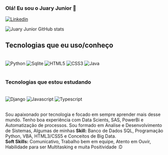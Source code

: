 ### Olá! Eu sou o Juary Junior 👋

[![Linkedin](https://img.shields.io/badge/LinkedIn-0077B5?style=for-the-badge&logo=linkedin&logoColor=white)](https://www.linkedin.com/in/juary-jose-de-o-junior-86b637104/)

![Juary Junior GitHub stats](https://github-readme-stats.vercel.app/api?username=juaryjunior&show_icons=true&theme=dracula)


## Tecnologias que eu uso/conheço

<div style="display: inline_block"><br/>
  <img align="center" alt="Python" src="https://img.shields.io/badge/Python-3776AB?style=for-the-badge&logo=python&logoColor=white"/>
  <img align="center" alt="Sqlite" src="https://img.shields.io/badge/SQLite-07405E?style=for-the-badge&logo=sqlite&logoColor=white"/>
  <img align="center" alt="HTML5" src="https://img.shields.io/badge/HTML5-E34F26?style=for-the-badge&logo=html5&logoColor=white"/>
  <img align="center" alt="CSS3" src="https://img.shields.io/badge/CSS-239120?&style=for-the-badge&logo=css3&logoColor=white"/>
  <img align="center" alt="Java" src="https://img.shields.io/badge/Java-ED8B00?style=for-the-badge&logo=java&logoColor=white"/>
</div><br/>

### Tecnologias que estou estudando

<div style="display: inline_block"><br/>
  <img align="center" alt="Django" src="https://img.shields.io/badge/Django-092E20?style=for-the-badge&logo=django&logoColor=white"/>
  <img align="center" alt="Javascript" src="https://img.shields.io/badge/JavaScript-F7DF1E?style=for-the-badge&logo=javascript&logoColor=black"/>
  <img align="center" alt="Typescript" src="https://img.shields.io/badge/TypeScript-007ACC?style=for-the-badge&logo=typescript&logoColor=white"/>
</div><br/>

Sou apaixonado por tecnologia e focado em sempre aprender mais desse mundo. 
Tenho boa experiência com Data Scients, SAS, PowerBi e Automatização de processos. 
Sou formado em Analise e Desenvolvimento de Sistemas, 
Algumas de minhas <strong>Skill:</strong> Banco de Dados SQL, Programação Python, VBA, 
HTML3/CSS5 e Conceitos de Big Data.<br/>
<strong>Soft Skills:</strong> Comunicativo, Trabalho bem em equipe, Atento em Ouvir,
Habilidade para ser Multitasking e muita Positividade :D
